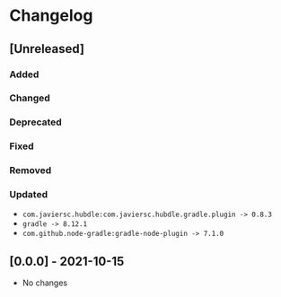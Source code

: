 # Changelog

## [Unreleased]

### Added

### Changed

### Deprecated

### Fixed

### Removed

### Updated

- `com.javiersc.hubdle:com.javiersc.hubdle.gradle.plugin -> 0.8.3`
- `gradle -> 8.12.1`
- `com.github.node-gradle:gradle-node-plugin -> 7.1.0`

## [0.0.0] - 2021-10-15

- No changes

